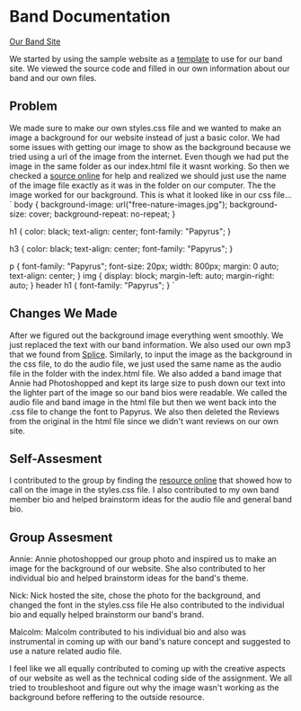 # Band Documentation 
[Our Band Site](https://nickreinert.github.io/)

We started by using the sample website as a [template](https://kariestes.github.io/) to use for our band site. We viewed the source code and filled in our own information about our band and our own files.


## Problem
We made sure to make our own styles.css file and we wanted to make an image a background for our website instead of just a basic color. We had some issues with getting our image to show as the background because we tried using a url of the image from the internet. Even though we had put the image in the same folder as our index.html file it wasnt working. So then we checked a [source online](https://www.w3schools.com/css/css_background_image.asp) for help and realized we should just use the name of the image file exactly as it was in the folder on our computer. The the image worked for our background. This is what it looked like in our css file...
`
body {
  background-image: url("free-nature-images.jpg");
background-size: cover;
background-repeat: no-repeat;
}

h1 {
  color: black;
  text-align: center;
  font-family: "Papyrus";
}

h3 {
  color: black;
  text-align: center;
  font-family: "Papyrus";
}

p {
  font-family: "Papyrus";
  font-size: 20px;
  width: 800px;
  margin: 0 auto;
  text-align: center;
}
img {
  display: block;
  margin-left: auto;
  margin-right: auto;
}
header
h1 {
  font-family: "Papyrus";
}
`

## Changes We Made
After we figured out the background image everything went smoothly. We just replaced the text with our band information. We also used our own mp3 that we found from [Splice](https://sounds.splice.com/plans?utm_source=google&utm_medium=cpc&utm_campaign=namer-en_multi_gs_ua_sounds_20220602_brand_trials&utm_content=namer-en_multi_gs_kw_brand-splice_x_x_x_exact&utm_term=splice&campaignid=404596759&adgroupid=26303056279&adid=696954328285&gad_source=1&gclid=Cj0KCQjwzYLABhD4ARIsALySuCQF83bKd3ZHrB2KJzsJqOcp2g3Fm9RzDCA9NVlzMO6UMNJZFlYjqqUaAndcEALw_wcB). Similarly, to input the image as the background in the css file, to do the audio file, we just used the same name as the audio file in the folder with the index.html file. We also added a band image that Annie had Photoshopped and kept its large size to push down our text into the lighter part of the image so our band bios were readable. We called the audio file and band image in the html file but then we went back into the .css file to change the font to Papyrus. We also then deleted the Reviews from the original in the html file since we didn't want reviews on our own site. 

## Self-Assesment
I contributed to the group by finding the [resource online](https://www.w3schools.com/css/css_background_image.asp) that showed how to call on the image in the styles.css file. I also contributed to my own band member bio and helped brainstorm ideas for the audio file and general band bio. 

## Group Assesment
Annie: Annie photoshopped our group photo and inspired us to make an image for the background of our website. She also contributed to her individual bio and helped brainstorm ideas for the band's theme. 

Nick: Nick hosted the site, chose the photo for the background, and changed the font in the styles.css file He also contributed to the individual bio and equally helped brainstorm our band's brand. 

Malcolm: Malcolm contributed to his individual bio and also was instrumental in coming up with our band's nature concept and suggested to use a nature related audio file.

I feel like we all equally contributed to coming up with the creative aspects of our website as well as the technical coding side of the assignment. We all tried to troubleshoot and figure out why the image wasn't working as the background before reffering to the outside resource. 